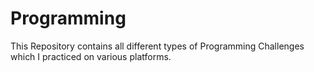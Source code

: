 # Programming
This Repository contains all different types of Programming Challenges which I practiced on various platforms.
